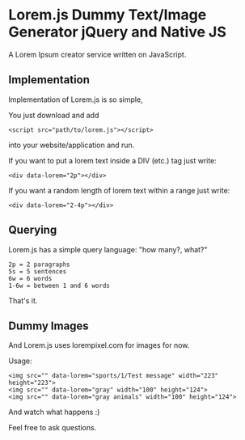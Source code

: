 Lorem.js Dummy Text/Image Generator jQuery and Native JS
========================================================
A Lorem Ipsum creator service written on JavaScript.


Implementation
--------------

Implementation of Lorem.js is so simple,

You just download and add

    <script src="path/to/lorem.js"></script>

into your website/application and run.

If you want to put a lorem text inside a DIV (etc.) tag just write:

    <div data-lorem="2p"></div>

If you want a random length of lorem text within a range just write:

    <div data-lorem="2-4p"></div>

Querying
--------

Lorem.js has a simple query language: "how many?, what?"

    2p = 2 paragraphs
    5s = 5 sentences
    6w = 6 words
    1-6w = between 1 and 6 words

That's it.

Dummy Images
------------

And Lorem.js uses lorempixel.com for images for now.

Usage:

    <img src="" data-lorem="sports/1/Test message" width="223" height="223">
    <img src="" data-lorem="gray" width="100" height="124">
    <img src="" data-lorem="gray animals" width="100" height="124">

And watch what happens :)

Feel free to ask questions.
